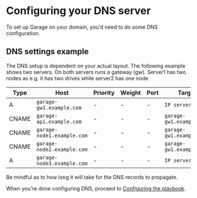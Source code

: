 # Configuring your DNS server

To set up Garage on your domain, you'd need to do some DNS configuration.

## DNS settings example

The DNS setup is dependent on your actual layout. The following example shows two servers.
On both servers runs a gateway (gw). Server1 has two nodes as e.g. it has two drives while server2 has one node

| Type  | Host                       | Priority | Weight | Port | Target                   |
|-------|----------------------------|----------|--------|------|--------------------------|
| A     | `garage-gw1.example.com`   | -        | -      | -    | `IP server1`             |
| CNAME | `garage-api.example.com`   | -        | -      | -    | `garage-gw1.example.com` |
| CNAME | `garage-node1.example.com` | -        | -      | -    | `garage-gw1.example.com` |
| CNAME | `garage-node2.example.com` | -        | -      | -    | `garage-gw1.example.com` |
| A     | `garage-node3.example.com` | -        | -      | -    | `IP server2`             |

Be mindful as to how long it will take for the DNS records to propagate.

When you're done configuring DNS, proceed to [Configuring the playbook](configuring-playbook.md).
